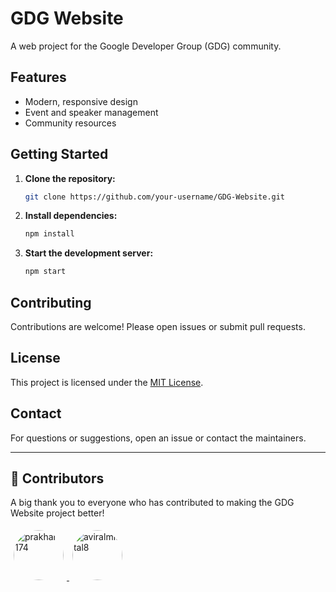 # GDG Website

A web project for the Google Developer Group (GDG) community.

## Features

- Modern, responsive design
- Event and speaker management
- Community resources

## Getting Started

1. **Clone the repository:**
    ```bash
    git clone https://github.com/your-username/GDG-Website.git
    ```
2. **Install dependencies:**
    ```bash
    npm install
    ```
3. **Start the development server:**
    ```bash
    npm start
    ```

## Contributing

Contributions are welcome! Please open issues or submit pull requests.

## License

This project is licensed under the [MIT License](LICENSE).

## Contact

For questions or suggestions, open an issue or contact the maintainers.

---

## 👥 Contributors

A big thank you to everyone who has contributed to making the GDG Website project better!

<a href="https://github.com/prakhar-174">
  <img src="https://avatars.githubusercontent.com/u/prakhar-174" width="80" title="prakhar-174" style="border-radius: 50%; margin: 5px;" />
</a>
<a href="https://github.com/aviralmittal8">
  <img src="https://avatars.githubusercontent.com/u/aviralmittal8" width="80" title="aviralmittal8" style="border-radius: 50%; margin: 5px;" />
</a>
